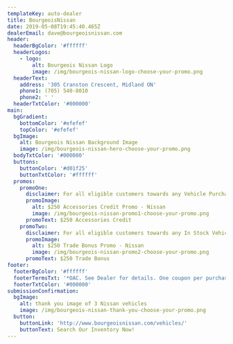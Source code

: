 ```yaml
---
templateKey: auto-dealer
title: BourgeoisNissan
date: 2019-05-08T19:45:40.465Z
dealerEmail: dave@bourgeoisnissan.com
header:
  headerBgColor: '#ffffff'
  headerLogos:
    - logo:
        alt: Bourgeois Nissan Logo
        image: /img/bourgeois-nissan-logo-choose-your-promo.png
  headerText:
    address: '305 Cranston Crescent, Midland ON'
    phone1: (705) 540-8010
    phone2: ' '
  headerTxtColor: '#000000'
main:
  bgGradient:
    bottomColor: '#efefef'
    topColor: '#efefef'
  bgImage:
    alt: Bourgeois Nissan Background Image
    image: /img/bourgeois-nissan-hero-choose-your-promo.png
  bodyTxtColor: '#000000'
  buttons:
    buttonColor: '#d01f25'
    buttonTxtColor: '#ffffff'
  promos:
    promoOne:
      disclaimer: For all eligible customers towards any Vehicle Purchase
      promoImage:
        alt: $250 Accessories Credit Promo - Nissan
        image: /img/bourgeois-nissan-promo1-choose-your-promo.png
      promoText: $250 Accessories Credit
    promoTwo:
      disclaimer: For all eligible customers towards any In Stock Vehicle
      promoImage:
        alt: $250 Trade Bonus Promo - Nissan
        image: /img/bourgeois-nissan-promo2-choose-your-promo.png
      promoText: $250 Trade Bonus
footer:
  footerBgColor: '#ffffff'
  footerTermsTxt: '*OAC. See Dealer for details. One coupon per purchase.'
  footerTxtColor: '#000000'
submissionConfirmation:
  bgImage:
    alt: thank you image of 3 Nissan vehicles
    image: /img/bourgeois-nissan-thank-you-choose-your-promo.png
  button:
    buttonLink: 'http://www.bourgeoisnissan.com/vehicles/'
    buttonText: Search Our Inventory Now!
---
```


